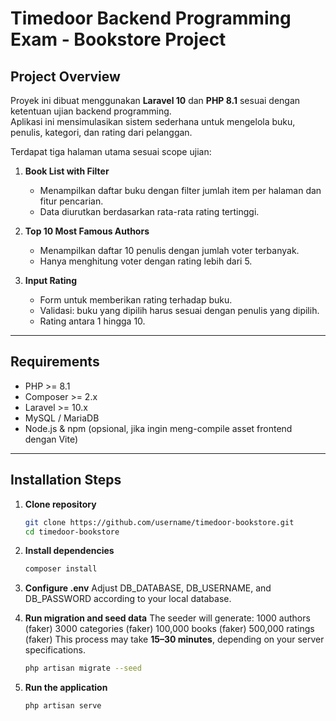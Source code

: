 # Timedoor Backend Programming Exam - Bookstore Project

## Project Overview

Proyek ini dibuat menggunakan **Laravel 10** dan **PHP 8.1** sesuai dengan ketentuan ujian backend programming.  
Aplikasi ini mensimulasikan sistem sederhana untuk mengelola buku, penulis, kategori, dan rating dari pelanggan.

Terdapat tiga halaman utama sesuai scope ujian:

1. **Book List with Filter**

    - Menampilkan daftar buku dengan filter jumlah item per halaman dan fitur pencarian.
    - Data diurutkan berdasarkan rata-rata rating tertinggi.

2. **Top 10 Most Famous Authors**

    - Menampilkan daftar 10 penulis dengan jumlah voter terbanyak.
    - Hanya menghitung voter dengan rating lebih dari 5.

3. **Input Rating**
    - Form untuk memberikan rating terhadap buku.
    - Validasi: buku yang dipilih harus sesuai dengan penulis yang dipilih.
    - Rating antara 1 hingga 10.

---

## Requirements

-   PHP >= 8.1
-   Composer >= 2.x
-   Laravel >= 10.x
-   MySQL / MariaDB
-   Node.js & npm (opsional, jika ingin meng-compile asset frontend dengan Vite)

---

## Installation Steps

1. **Clone repository**
    ```bash
    git clone https://github.com/username/timedoor-bookstore.git
    cd timedoor-bookstore
    ```

2. **Install dependencies**
   ```bash
   composer install
   ```

3. **Configure .env**
   Adjust DB_DATABASE, DB_USERNAME, and DB_PASSWORD according to your local database.

4. **Run migration and seed data**
   The seeder will generate:
   1000 authors (faker)
   3000 categories (faker)
   100,000 books (faker)
   500,000 ratings (faker)
   This process may take **15–30 minutes**, depending on your server specifications.  
   ```bash
   php artisan migrate --seed
   ```

5. **Run the application**
   ```bash
   php artisan serve
   ```
